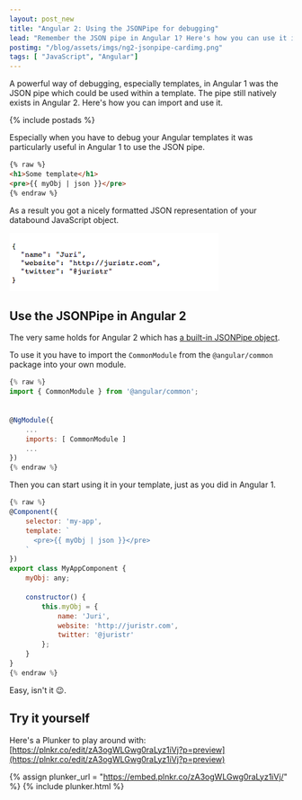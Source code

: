 ```yaml
---
layout: post_new
title: "Angular 2: Using the JSONPipe for debugging"
lead: "Remember the JSON pipe in Angular 1? Here's how you can use it in Angular 2"
postimg: "/blog/assets/imgs/ng2-jsonpipe-cardimg.png"
tags: [ "JavaScript", "Angular"]
---
```


<div class="article-intro">
	A powerful way of debugging, especially templates, in Angular 1 was the JSON pipe which could be used within a template. The pipe still natively exists in Angular 2. Here's how you can import and use it.
</div>

{% include postads %}

Especially when you have to debug your Angular templates it was particularly useful in Angular 1 to use the JSON pipe.

```html
{% raw %}
<h1>Some template</h1>
<pre>{{ myObj | json }}</pre>
{% endraw %}
```

As a result you got a nicely formatted JSON representation of your databound JavaScript object.

![](/blog/assets/imgs/json-pipe-result.png)

## Use the JSONPipe in Angular 2

The very same holds for Angular 2 which has [a built-in JSONPipe object](https://angular.io/docs/ts/latest/api/common/index/JsonPipe-pipe.html).

To use it you have to import the `CommonModule` from the `@angular/common` package into your own module.

```javascript
{% raw %}
import { CommonModule } from '@angular/common';


@NgModule({
    ...
    imports: [ CommonModule ]
    ...
})
{% endraw %}
```

Then you can start using it in your template, just as you did in Angular 1.

```javascript
{% raw %}
@Component({
    selector: 'my-app',
    template: `
      <pre>{{ myObj | json }}</pre>
    `
})
export class MyAppComponent {
    myObj: any;

    constructor() {
        this.myObj = {
            name: 'Juri',
            website: 'http://juristr.com',
            twitter: '@juristr'
        };
    }
}
{% endraw %}
```

Easy, isn't it :wink:.

## Try it yourself

Here's a Plunker to play around with: [https://plnkr.co/edit/zA3ogWLGwg0raLyz1iVj?p=preview](https://plnkr.co/edit/zA3ogWLGwg0raLyz1iVj?p=preview)

{% assign plunker_url = "https://embed.plnkr.co/zA3ogWLGwg0raLyz1iVj/" %}
{% include plunker.html %}

